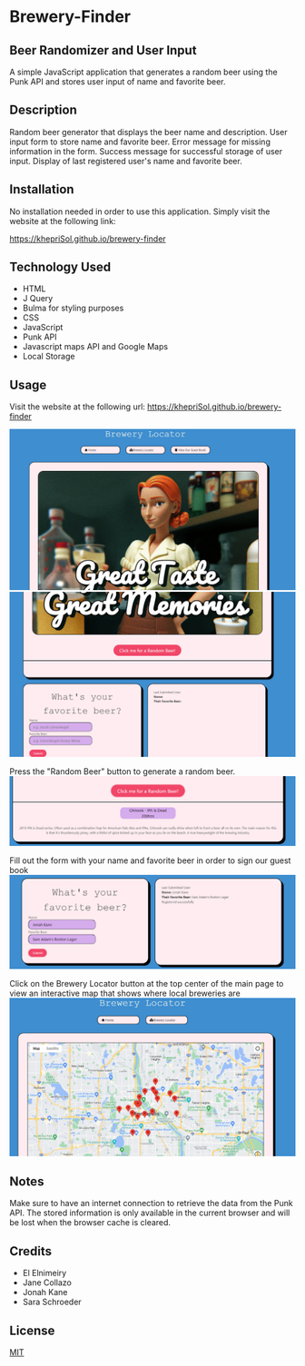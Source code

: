 # Brewery-Finder

## Beer Randomizer and User Input

A simple JavaScript application that generates a random beer using the Punk API and stores user input of name and favorite beer.

## Description

Random beer generator that displays the beer name and description.
User input form to store name and favorite beer.
Error message for missing information in the form.
Success message for successful storage of user input.
Display of last registered user's name and favorite beer.

## Installation

No installation needed in order to use this application. Simply visit the website at the following link:

https://khepriSol.github.io/brewery-finder

## Technology Used

- HTML
- J Query
- Bulma for styling purposes
- CSS
- JavaScript
- Punk API
- Javascript maps API and Google Maps
- Local Storage

## Usage

Visit the website at the following url:
https://khepriSol.github.io/brewery-finder

![Alt text](assets/images/top%20of%20main%20page.png)
![Alt text](assets/images/bottom%20of%20main%20page.png)

Press the "Random Beer" button to generate a random beer.
![Alt text](assets/images/random%20beer%20button%20clicked.png)

Fill out the form with your name and favorite beer in order to sign our guest book
![Alt text](assets/images/user%20submission.png)

Click on the Brewery Locator button at the top center of the main page to view an interactive map that shows where local breweries are
![Alt text](assets/images/mapping.png)

## Notes

Make sure to have an internet connection to retrieve the data from the Punk API.
The stored information is only available in the current browser and will be lost when the browser cache is cleared.

## Credits

- El Elnimeiry
- Jane Collazo
- Jonah Kane
- Sara Schroeder

## License

[MIT](https://choosealicense.com/licenses/mit/)
